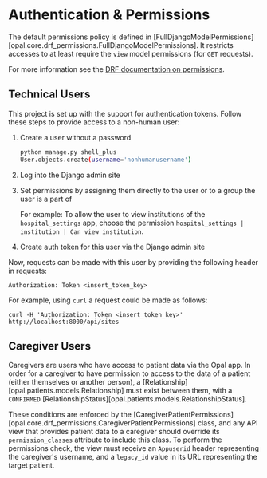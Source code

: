 # Authentication & Permissions

The default permissions policy is defined in [FullDjangoModelPermissions][opal.core.drf_permissions.FullDjangoModelPermissions]. It restricts accesses to at least require the `view` model permissions (for `GET` requests).

For more information see the [DRF documentation on permissions](https://www.django-rest-framework.org/api-guide/permissions/#permissions).

## Technical Users

This project is set up with the support for authentication tokens. Follow these steps to provide access to a non-human user:

1. Create a user without a password

    ```sh
    python manage.py shell_plus
    User.objects.create(username='nonhumanusername')
    ```

2. Log into the Django admin site
3. Set permissions by assigning them directly to the user or to a group the user is a part of

    For example: To allow the user to view institutions of the `hospital_settings` app, choose the permission `hospital_settings | institution | Can view institution`.

4. Create auth token for this user via the Django admin site

Now, requests can be made with this user by providing the following header in requests:

```shell
Authorization: Token <insert_token_key>
```

For example, using `curl` a request could be made as follows:

```shell
curl -H 'Authorization: Token <insert_token_key>' http://localhost:8000/api/sites
```

## Caregiver Users

Caregivers are users who have access to patient data via the Opal app.
In order for a caregiver to have permission to access to the data of a patient (either themselves or another person),
a [Relationship][opal.patients.models.Relationship] must exist between them,
with a `CONFIRMED` [RelationshipStatus][opal.patients.models.RelationshipStatus].

These conditions are enforced by the [CaregiverPatientPermissions][opal.core.drf_permissions.CaregiverPatientPermissions] class,
and any API view that provides patient data to a caregiver should override its `permission_classes`
attribute to include this class. To perform the permissions check, the view must receive an `Appuserid` header representing
the caregiver's username, and a `legacy_id` value in its URL representing the target patient.
